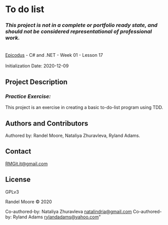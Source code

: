 # To do list
### _This project is not in a complete or portfolio ready state, and should not be considered representational of professional work._<br><br>
[Epicodus](https://www.epicodus.com/) - C# and .NET - Week 01 - Lesson 17<br><br>
Initialization Date: 2020-12-09

## Project Description
### _Practice Exercise:_<br>
This project is an exercise in creating a basic to-do-list program using TDD.

## Authors and Contributors
Authored by: Randel Moore, Nataliya Zhuravleva, Ryland Adams.

## Contact
RMGit.it@gmail.com

## License

GPLv3

Randel Moore © 2020

Co-authored-by: Nataliya Zhuravleva <natalindria@gmail.com>
Co-authored-by: Ryland Adams <rylandadams@yahoo.com>"